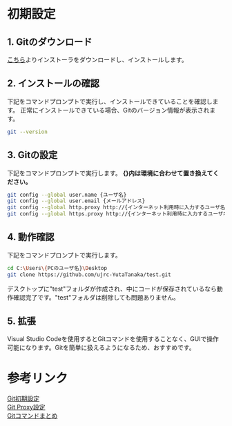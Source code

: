 # 初期設定

## 1. Gitのダウンロード
[こちら](https://git-scm.com/)よりインストーラをダウンロードし、インストールします。

## 2. インストールの確認
下記をコマンドプロンプトで実行し、インストールできていることを確認します。
正常にインストールできている場合、Gitのバージョン情報が表示されます。
```bash
git --version
```

## 3. Gitの設定
下記をコマンドプロンプトで実行します。
**{}内は環境に合わせて置き換えてください。**
```bash
git config --global user.name {ユーザ名}
git config --global user.email {メールアドレス}
git config --global http.proxy http://{インターネット利用時に入力するユーザ名}:{インターネット利用時に入力するパスワード}@{プロキシサーバURL}:{プロキシサーバポート番号}
git config --global https.proxy http://{インターネット利用時に入力するユーザ名}:{インターネット利用時に入力するパスワード}@{プロキシサーバURL}:{プロキシサーバポート番号}
```

## 4. 動作確認
下記をコマンドプロンプトで実行します。
```bash
cd C:\Users\{PCのユーザ名}\Desktop
git clone https://github.com/ujrc-YutaTanaka/test.git
```
デスクトップに"test"フォルダが作成され、中にコードが保存されているなら動作確認完了です。"test"フォルダは削除しても問題ありません。

## 5. 拡張
Visual Studio Codeを使用するとGitコマンドを使用することなく、GUIで操作可能になります。Gitを簡単に扱えるようになるため、おすすめです。

# 参考リンク
[Git初期設定](https://git-scm.com/book/ja/v2/Git-%E3%81%AE%E3%82%AB%E3%82%B9%E3%82%BF%E3%83%9E%E3%82%A4%E3%82%BA-Git-%E3%81%AE%E8%A8%AD%E5%AE%9A) <br>
[Git Proxy設定](https://stackoverflow.com/questions/18356502/github-failed-to-connect-to-github-443-windows-failed-to-connect-to-github) <br>
[Gitコマンドまとめ](https://qiita.com/kohga/items/dccf135b0af395f69144)
